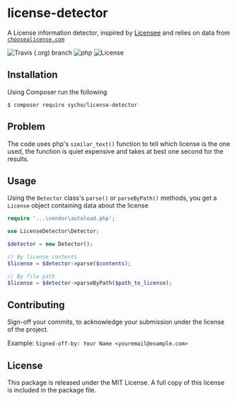 # license-detector
A License information detector, inspired by [Licensee](https://github.com/licensee/licensee) and relies on data from [`choosealicense.com`](https://choosealicense.com/)

![Travis (.org) branch](https://img.shields.io/travis/SychO9/license-detector/master?style=flat-square)
![php](https://img.shields.io/badge/php->=7.2-red.svg?style=flat-square&color=blue)
![License](https://img.shields.io/badge/license-MIT-green.svg?style=flat-square&color=green)

## Installation
Using Composer run the following

```gitattributes
$ composer require sycho/license-detector
```

## Problem
The code uses php's `similar_text()` function to tell which license is the one used, the function is quiet expensive and takes at best one second for the results.

## Usage
Using the `Detector` class's `parse()` or `parseByPath()` methods, you get a `License` object containing data about the license

```php
require '...\vendor\autoload.php';

use LicenseDetector\Detector;

$detector = new Detector();

// By license contents
$license = $detector->parse($contents);

// By file path
$license = $detector->parseByPath($path_to_license);
```

## Contributing
Sign-off your commits, to acknowledge your submission under the license of the project.

Example: `Signed-off-by: Your Name <youremail@example.com>`

## License
This package is released under the MIT License. A full copy of this license is included in the package file.